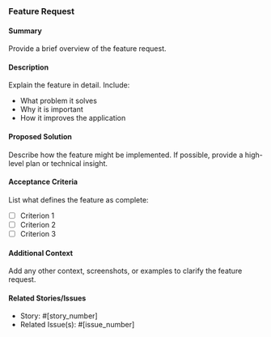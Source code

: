 ### Feature Request

#### Summary
Provide a brief overview of the feature request.

#### Description
Explain the feature in detail. Include:
- What problem it solves
- Why it is important
- How it improves the application

#### Proposed Solution
Describe how the feature might be implemented. If possible, provide a high-level plan or technical insight.

#### Acceptance Criteria
List what defines the feature as complete:
- [ ] Criterion 1
- [ ] Criterion 2
- [ ] Criterion 3

#### Additional Context
Add any other context, screenshots, or examples to clarify the feature request.

#### Related Stories/Issues
- Story: #[story_number]
- Related Issue(s): #[issue_number]

